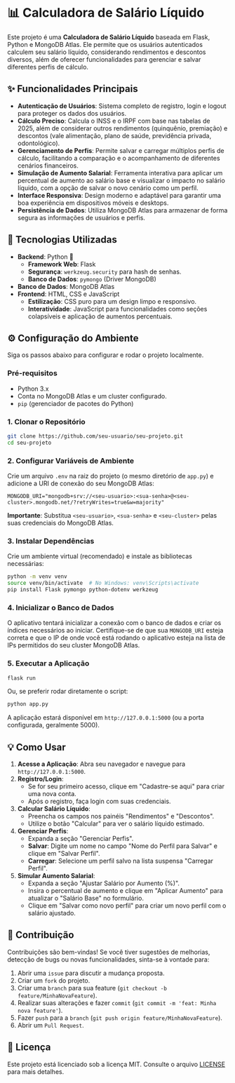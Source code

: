 
# 📊 Calculadora de Salário Líquido

Este projeto é uma **Calculadora de Salário Líquido** baseada em Flask, Python e MongoDB Atlas. Ele permite que os usuários autenticados calculem seu salário líquido, considerando rendimentos e descontos diversos, além de oferecer funcionalidades para gerenciar e salvar diferentes perfis de cálculo.

## ✨ Funcionalidades Principais

- **Autenticação de Usuários**: Sistema completo de registro, login e logout para proteger os dados dos usuários.
- **Cálculo Preciso**: Calcula o INSS e o IRPF com base nas tabelas de 2025, além de considerar outros rendimentos (quinquênio, premiação) e descontos (vale alimentação, plano de saúde, previdência privada, odontológico).
- **Gerenciamento de Perfis**: Permite salvar e carregar múltiplos perfis de cálculo, facilitando a comparação e o acompanhamento de diferentes cenários financeiros.
- **Simulação de Aumento Salarial**: Ferramenta interativa para aplicar um percentual de aumento ao salário base e visualizar o impacto no salário líquido, com a opção de salvar o novo cenário como um perfil.
- **Interface Responsiva**: Design moderno e adaptável para garantir uma boa experiência em dispositivos móveis e desktops.
- **Persistência de Dados**: Utiliza MongoDB Atlas para armazenar de forma segura as informações de usuários e perfis.

## 🚀 Tecnologias Utilizadas

- **Backend**: Python 🐍
  - **Framework Web**: Flask
  - **Segurança**: `werkzeug.security` para hash de senhas.
  - **Banco de Dados**: `pymongo` (Driver MongoDB)
- **Banco de Dados**: MongoDB Atlas
- **Frontend**: HTML, CSS e JavaScript
  - **Estilização**: CSS puro para um design limpo e responsivo.
  - **Interatividade**: JavaScript para funcionalidades como seções colapsíveis e aplicação de aumentos percentuais.

## ⚙️ Configuração do Ambiente

Siga os passos abaixo para configurar e rodar o projeto localmente.

### Pré-requisitos

- Python 3.x
- Conta no MongoDB Atlas e um cluster configurado.
- `pip` (gerenciador de pacotes do Python)

### 1. Clonar o Repositório

```bash
git clone https://github.com/seu-usuario/seu-projeto.git
cd seu-projeto
```

### 2. Configurar Variáveis de Ambiente

Crie um arquivo `.env` na raiz do projeto (o mesmo diretório de `app.py`) e adicione a URI de conexão do seu MongoDB Atlas:

```env
MONGODB_URI="mongodb+srv://<seu-usuario>:<sua-senha>@<seu-cluster>.mongodb.net/?retryWrites=true&w=majority"
```

**Importante**: Substitua `<seu-usuario>`, `<sua-senha>` e `<seu-cluster>` pelas suas credenciais do MongoDB Atlas.

### 3. Instalar Dependências

Crie um ambiente virtual (recomendado) e instale as bibliotecas necessárias:

```bash
python -m venv venv
source venv/bin/activate  # No Windows: venv\Scripts\activate
pip install Flask pymongo python-dotenv werkzeug
```

### 4. Inicializar o Banco de Dados

O aplicativo tentará inicializar a conexão com o banco de dados e criar os índices necessários ao iniciar. Certifique-se de que sua `MONGODB_URI` esteja correta e que o IP de onde você está rodando o aplicativo esteja na lista de IPs permitidos do seu cluster MongoDB Atlas.

### 5. Executar a Aplicação

```bash
flask run
```

Ou, se preferir rodar diretamente o script:

```bash
python app.py
```

A aplicação estará disponível em `http://127.0.0.1:5000` (ou a porta configurada, geralmente 5000).

## 💡 Como Usar

1. **Acesse a Aplicação**: Abra seu navegador e navegue para `http://127.0.0.1:5000`.
2. **Registro/Login**:
   - Se for seu primeiro acesso, clique em "Cadastre-se aqui" para criar uma nova conta.
   - Após o registro, faça login com suas credenciais.
3. **Calcular Salário Líquido**:
   - Preencha os campos nos painéis "Rendimentos" e "Descontos".
   - Utilize o botão "Calcular" para ver o salário líquido estimado.
4. **Gerenciar Perfis**:
   - Expanda a seção "Gerenciar Perfis".
   - **Salvar**: Digite um nome no campo "Nome do Perfil para Salvar" e clique em "Salvar Perfil".
   - **Carregar**: Selecione um perfil salvo na lista suspensa "Carregar Perfil".
5. **Simular Aumento Salarial**:
   - Expanda a seção "Ajustar Salário por Aumento (%)".
   - Insira o percentual de aumento e clique em "Aplicar Aumento" para atualizar o "Salário Base" no formulário.
   - Clique em "Salvar como novo perfil" para criar um novo perfil com o salário ajustado.

## 🤝 Contribuição

Contribuições são bem-vindas! Se você tiver sugestões de melhorias, detecção de bugs ou novas funcionalidades, sinta-se à vontade para:

1. Abrir uma `issue` para discutir a mudança proposta.
2. Criar um `fork` do projeto.
3. Criar uma `branch` para sua feature (`git checkout -b feature/MinhaNovaFeature`).
4. Realizar suas alterações e fazer `commit` (`git commit -m 'feat: Minha nova feature'`).
5. Fazer `push` para a `branch` (`git push origin feature/MinhaNovaFeature`).
6. Abrir um `Pull Request`.

## 📄 Licença

Este projeto está licenciado sob a licença MIT. Consulte o arquivo [LICENSE](LICENSE) para mais detalhes.
